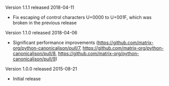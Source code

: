 Version 1.1.1 released 2018-04-11

 * Fix escaping of control characters U+0000 to U+001F, which was broken in
   the previous release

Version 1.1.0 released 2018-04-06

 * Significant performance improvements
   (https://github.com/matrix-org/python-canonicaljson/pull/7,
   https://github.com/matrix-org/python-canonicaljson/pull/8,
   https://github.com/matrix-org/python-canonicaljson/pull/9)

Version 1.0.0 released 2015-08-21

 * Initial release

